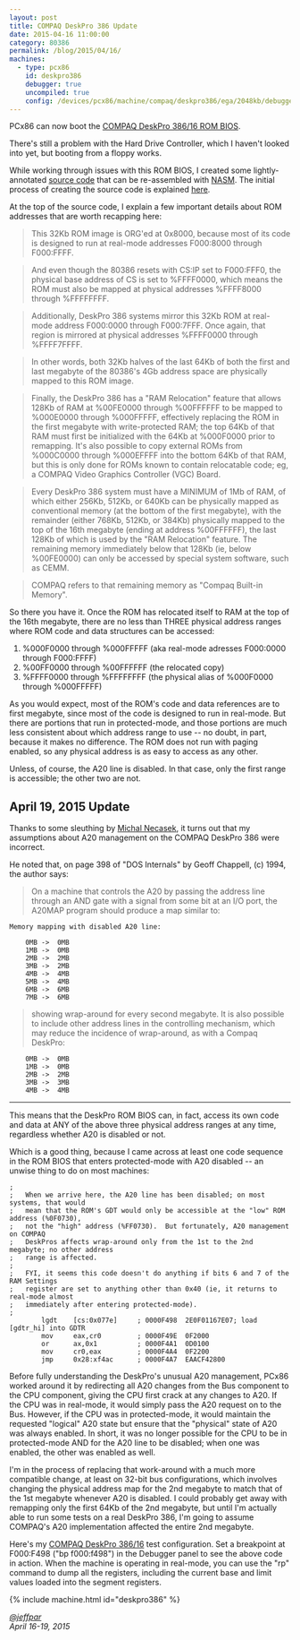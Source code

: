 ```yaml
---
layout: post
title: COMPAQ DeskPro 386 Update
date: 2015-04-16 11:00:00
category: 80386
permalink: /blog/2015/04/16/
machines:
  - type: pcx86
    id: deskpro386
    debugger: true
    uncompiled: true
    config: /devices/pcx86/machine/compaq/deskpro386/ega/2048kb/debugger/machine.xml
---
```


PCx86 can now boot the [COMPAQ DeskPro 386/16 ROM BIOS](/devices/pcx86/rom/compaq/deskpro386/).

There's still a problem with the Hard Drive Controller, which I haven't looked into yet,
but booting from a floppy works.

While working through issues with this ROM BIOS, I created some lightly-annotated
[source code](/devices/pcx86/rom/compaq/deskpro386/1988-01-28/1988-01-28.asm) that can be re-assembled
with [NASM](http://www.nasm.us/).  The initial process of creating the source code is
explained [here](/devices/pcx86/rom/compaq/deskpro386/#recreating-rom-source-code).

At the top of the source code, I explain a few important details about ROM addresses that
are worth recapping here:

> This 32Kb ROM image is ORG'ed at 0x8000, because most of its code is designed to run
at real-mode addresses F000:8000 through F000:FFFF.

> And even though the 80386 resets with CS:IP set to F000:FFF0, the physical base address
of CS is set to %FFFF0000, which means the ROM must also be mapped at physical addresses
%FFFF8000 through %FFFFFFFF.

> Additionally, DeskPro 386 systems mirror this 32Kb ROM at real-mode address F000:0000
through F000:7FFF.  Once again, that region is mirrored at physical addresses %FFFF0000
through %FFFF7FFFF.

> In other words, both 32Kb halves of the last 64Kb of both the first and last megabyte
of the 80386's 4Gb address space are physically mapped to this ROM image.

> Finally, the DeskPro 386 has a "RAM Relocation" feature that allows 128Kb of RAM at
%00FE0000 through %00FFFFFF to be mapped to %000E0000 through %000FFFFF, effectively
replacing the ROM in the first megabyte with write-protected RAM; the top 64Kb of that
RAM must first be initialized with the 64Kb at %000F0000 prior to remapping.  It's also
possible to copy external ROMs from %000C0000 through %000EFFFF into the bottom 64Kb of
that RAM, but this is only done for ROMs known to contain relocatable code; eg, a COMPAQ
Video Graphics Controller (VGC) Board.

> Every DeskPro 386 system must have a MINIMUM of 1Mb of RAM, of which either 256Kb,
512Kb, or 640Kb can be physically mapped as conventional memory (at the bottom of the
first megabyte), with the remainder (either 768Kb, 512Kb, or 384Kb) physically mapped
to the top of the 16th megabyte (ending at address %00FFFFFF), the last 128Kb of which
is used by the "RAM Relocation" feature.  The remaining memory immediately below that
128Kb (ie, below %00FE0000) can only be accessed by special system software, such as CEMM.

> COMPAQ refers to that remaining memory as "Compaq Built-in Memory".

So there you have it.  Once the ROM has relocated itself to RAM at the top of the 16th
megabyte, there are no less than THREE physical address ranges where ROM code and data
structures can be accessed:

 1. %000F0000 through %000FFFFF (aka real-mode adresses F000:0000 through F000:FFFF)
 2. %00FF0000 through %00FFFFFF (the relocated copy)
 3. %FFFF0000 through %FFFFFFFF (the physical alias of %000F0000 through %000FFFFF)

As you would expect, most of the ROM's code and data references are to first megabyte,
since most of the code is designed to run in real-mode.  But there are portions that
run in protected-mode, and those portions are much less consistent about which address
range to use -- no doubt, in part, because it makes no difference.  The ROM does
not run with paging enabled, so any physical address is as easy to access as any other.

Unless, of course, the A20 line is disabled.  In that case, only the first range is
accessible; the other two are not.

April 19, 2015 Update
---
Thanks to some sleuthing by [Michal Necasek](http://os2museum.com/), it turns out that my
assumptions about A20 management on the COMPAQ DeskPro 386 were incorrect.

He noted that, on page 398 of "DOS Internals" by Geoff Chappell, (c) 1994, the author says:

> On a machine that controls the A20 by passing the address line through an AND gate with a
signal from some bit at an I/O port, the A20MAP program should produce a map similar to:

	Memory mapping with disabled A20 line:
	
	    0MB ->  0MB
	    1MB ->  0MB
	    2MB ->  2MB
	    3MB ->  2MB
	    4MB ->  4MB
	    5MB ->  4MB
	    6MB ->  6MB
	    7MB ->  6MB

> showing wrap-around for every second megabyte. It is also possible to include other address lines
in the controlling mechanism, which may reduce the incidence of wrap-around, as with a Compaq
DeskPro:

	    0MB ->  0MB
	    1MB ->  0MB
	    2MB ->  2MB
	    3MB ->  3MB
	    4MB ->  4MB

---

This means that the DeskPro ROM BIOS can, in fact, access its own code and data at ANY of the above
three physical address ranges at any time, regardless whether A20 is disabled or not.

Which is a good thing, because I came across at least one code sequence in the ROM BIOS that enters
protected-mode with A20 disabled -- an unwise thing to do on most machines: 

	;
	;   When we arrive here, the A20 line has been disabled; on most systems, that would
	;   mean that the ROM's GDT would only be accessible at the "low" ROM address (%0F0730),
	;   not the "high" address (%FF0730).  But fortunately, A20 management on COMPAQ
	;   DeskPros affects wrap-around only from the 1st to the 2nd megabyte; no other address
	;   range is affected.
	;
	;   FYI, it seems this code doesn't do anything if bits 6 and 7 of the RAM Settings
	;   register are set to anything other than 0x40 (ie, it returns to real-mode almost
	;   immediately after entering protected-mode).
	;
	        lgdt    [cs:0x077e]     ; 0000F498  2E0F01167E07; load [gdtr_hi] into GDTR
	        mov     eax,cr0         ; 0000F49E  0F2000
	        or      ax,0x1          ; 0000F4A1  0D0100
	        mov     cr0,eax         ; 0000F4A4  0F2200
	        jmp     0x28:xf4ac      ; 0000F4A7  EAACF42800

Before fully understanding the DeskPro's unusual A20 management, PCx86 worked around it by
redirecting all A20 changes from the Bus component to the CPU component, giving the CPU first
crack at any changes to A20.  If the CPU was in real-mode, it would simply pass the A20 request
on to the Bus. However, if the CPU was in protected-mode, it would maintain the requested
"logical" A20 state but ensure that the "physical" state of A20 was always enabled.  In short,
it was no longer possible for the CPU to be in protected-mode AND for the A20 line to be disabled;
when one was enabled, the other was enabled as well.

I'm in the process of replacing that work-around with a much more compatible change, at least
on 32-bit bus configurations, which involves changing the physical address map for the 2nd megabyte
to match that of the 1st megabyte whenever A20 is disabled.  I could probably get away with remapping
only the first 64Kb of the 2nd megabyte, but until I'm actually able to run some tests on a real
DeskPro 386, I'm going to assume COMPAQ's A20 implementation affected the entire 2nd megabyte.

Here's my [COMPAQ DeskPro 386/16](/devices/pcx86/machine/compaq/deskpro386/ega/2048kb/debugger/) test
configuration.  Set a breakpoint at F000:F498 ("bp f000:f498") in the Debugger panel to see the above
code in action.  When the machine is operating in real-mode, you can use the "rp" command to dump all
the registers, including the current base and limit values loaded into the segment registers.

{% include machine.html id="deskpro386" %}

*[@jeffpar](http://twitter.com/jeffpar)*  
*April 16-19, 2015*
